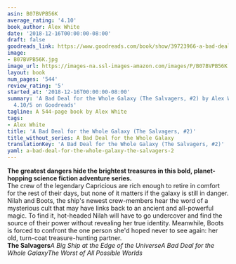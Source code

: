 ```yaml
---
asin: B07BVPB56K
average_rating: '4.10'
book_author: Alex White
date: '2018-12-16T00:00:00-08:00'
draft: false
goodreads_link: https://www.goodreads.com/book/show/39723966-a-bad-deal-for-the-whole-galaxy
image:
- B07BVPB56K.jpg
image_url: https://images-na.ssl-images-amazon.com/images/P/B07BVPB56K.01._SCLZZZZZZZ.jpg
layout: book
num_pages: '544'
review_rating: '5'
started_at: '2018-12-16T00:00:00-08:00'
summary: 'A Bad Deal for the Whole Galaxy (The Salvagers, #2) by Alex White - rated
  4.10/5 on Goodreads'
tagline: A 544-page book by Alex White
tags:
- Alex White
title: 'A Bad Deal for the Whole Galaxy (The Salvagers, #2)'
title_without_series: A Bad Deal for the Whole Galaxy
translationKey: 'A Bad Deal for the Whole Galaxy (The Salvagers, #2)'
yaml: a-bad-deal-for-the-whole-galaxy-the-salvagers-2
---
```


<b>The greatest dangers hide the brightest treasures in this bold, planet-hopping science fiction adventure series.</b><b>
  <br />
</b>The crew of the legendary Capricious are rich enough to retire in comfort for the rest of their days, but none of it matters if the galaxy is still in danger. <br />Nilah and Boots, the ship's newest crew-members hear the word of a mysterious cult that may have links back to an ancient and all-powerful magic. To find it, hot-headed Nilah will have to go undercover and find the source of their power without revealing her true identity. Meanwhile, Boots is forced to confront the one person she'd hoped never to see again: her old, turn-coat treasure-hunting partner.<b>
  <br />
</b><b>The Salvagers</b><i>A Big Ship at the Edge of the Universe</i><i>A Bad Deal for the Whole Galaxy</i><i>The Worst of All Possible Worlds</i>
